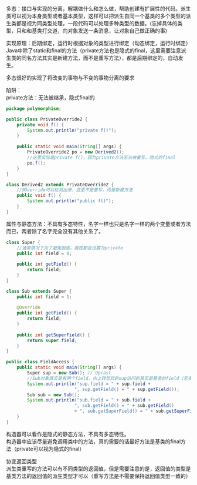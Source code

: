 多态：接口与实现的分离，解耦做什么和怎么做，帮助创建有扩展性的代码。派生类可以视为本身类型或者基本类型，这样可以把派生自同一个基类的多个类型的派生类都是视为同类型处理，一段代码可以处理多种类型的数据。(忘掉具体的类型，只和和基类打交道，向对象发送一条消息，让对象自己做正确的事)  

实现原理：后期绑定，运行时根据对象的类型进行绑定（动态绑定，运行时绑定）Java中除了static和final的方法（private方法也是隐式的final，这里需要注意派生类的同名方法其实是新建方法，而不是重写方法），都是后期绑定的，自动发生。 

多态很好的实现了将改变的事物与不变的事物分离的要求  

陷阱：  
private方法：无法被继承，隐式final的    
```java
package polymorphism;

public class PrivateOverride2 {
    private void f() {
        System.out.println("private f()");
    }
    
    public static void main(String[] args) {
        PrivateOverride2 po = new Derived2();
        //这里实际是private f()，因为private方法无法被重写，隐式的final
        po.f();
    }
}

class Derived2 extends PrivateOverride2 {
    //@Override可以检测出来，这里不是重写，而是新建方法
    public void f() {
        System.out.println("public f()");
    }
}
```
属性与静态方法：不具有多态特性，名字一样也只是名字一样的两个变量或者方法而已，两者除了名字完全没有其他关系了。  
```java
class Super {
    //通常情况下为了避免困惑，属性都会设置为private
    public int field = 0;
    
    public int getField() {
        return field;
    }
}

class Sub extends Super {
    public int field = 1;
    
    @Override
    public int getField() {
        return field;
    }
    
    public int getSuperField() {
        return super.field;
    }
}

public class FieldAccess {
    public static void main(String[] args) {
        Super sup = new Sub(); // Upcast
        //Sub对象其实是有两个field，向上转型后的sup访问的其实是基类的field（无多态），方法getField()就是访问对象自己的field（多态）
        System.out.println("sup.field = " + sup.field + 
                          ", sup.getField() = " + sup.getField());
        Sub sub = new Sub();
        System.out.println("sub.field = " + sub.field + 
                          ", sub.getField() = " + sub.getField()
                          + ", sub.getSuperField() = " + sub.getSuperField())
    }
}
```


构造器可以看作是隐式的静态方法，不具有多态特性。  
构造器中应该尽量避免调用类中的方法，真的需要的话最好方法是基类的final方法（private可以视为隐式的final）

协变返回类型  
派生类重写的方法可以有不同类型的返回值，但是需要注意的是，返回值的类型是基类方法的返回值的派生类型才可以（重写方法是不需要保持返回值类型一致的）



